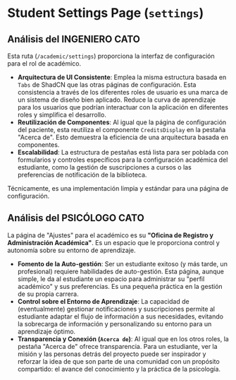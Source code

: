 # Student Settings Page (`settings`)

## Análisis del INGENIERO CATO

Esta ruta (`/academic/settings`) proporciona la interfaz de configuración para el rol de académico.

-   **Arquitectura de UI Consistente**: Emplea la misma estructura basada en `Tabs` de ShadCN que las otras páginas de configuración. Esta consistencia a través de los diferentes roles de usuario es una marca de un sistema de diseño bien aplicado. Reduce la curva de aprendizaje para los usuarios que podrían interactuar con la aplicación en diferentes roles y simplifica el desarrollo.
-   **Reutilización de Componentes**: Al igual que la página de configuración del paciente, esta reutiliza el componente `CreditsDisplay` en la pestaña "Acerca de". Esto demuestra la eficiencia de una arquitectura basada en componentes.
-   **Escalabilidad**: La estructura de pestañas está lista para ser poblada con formularios y controles específicos para la configuración académica del estudiante, como la gestión de suscripciones a cursos o las preferencias de notificación de la biblioteca.

Técnicamente, es una implementación limpia y estándar para una página de configuración.

## Análisis del PSICÓLOGO CATO

La página de "Ajustes" para el académico es su **"Oficina de Registro y Administración Académica"**. Es un espacio que le proporciona control y autonomía sobre su entorno de aprendizaje.

-   **Fomento de la Auto-gestión**: Ser un estudiante exitoso (y más tarde, un profesional) requiere habilidades de auto-gestión. Esta página, aunque simple, le da al estudiante un espacio para administrar su "perfil académico" y sus preferencias. Es una pequeña práctica en la gestión de su propia carrera.
-   **Control sobre el Entorno de Aprendizaje**: La capacidad de (eventualmente) gestionar notificaciones y suscripciones permite al estudiante adaptar el flujo de información a sus necesidades, evitando la sobrecarga de información y personalizando su entorno para un aprendizaje óptimo.
-   **Transparencia y Conexión (`Acerca de`)**: Al igual que en los otros roles, la pestaña "Acerca de" ofrece transparencia. Para un estudiante, ver la misión y las personas detrás del proyecto puede ser inspirador y reforzar la idea de que son parte de una comunidad con un propósito compartido: el avance del conocimiento y la práctica de la psicología.
